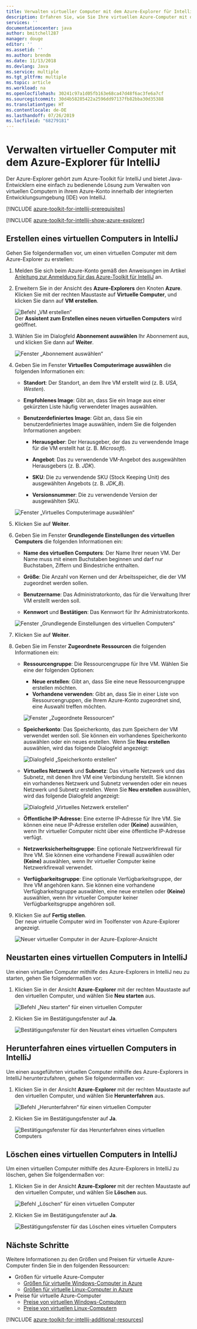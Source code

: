 ```yaml
---
title: Verwalten virtueller Computer mit dem Azure-Explorer für IntelliJ
description: Erfahren Sie, wie Sie Ihre virtuellen Azure-Computer mit dem Azure-Explorer für IntelliJ verwalten.
services: ''
documentationcenter: java
author: bmitchell287
manager: douge
editor: ''
ms.assetid: ''
ms.author: brendm
ms.date: 11/13/2018
ms.devlang: Java
ms.service: multiple
ms.tgt_pltfrm: multiple
ms.topic: article
ms.workload: na
ms.openlocfilehash: 30241c97a1d05fb163e68ca47d48f6ac3fe6a7cf
ms.sourcegitcommit: 30d4b58285422a2596dd97137fb82bba30d35388
ms.translationtype: HT
ms.contentlocale: de-DE
ms.lasthandoff: 07/26/2019
ms.locfileid: "68279181"
---
```

# <a name="manage-virtual-machines-by-using-the-azure-explorer-for-intellij"></a>Verwalten virtueller Computer mit dem Azure-Explorer für IntelliJ

Der Azure-Explorer gehört zum Azure-Toolkit für IntelliJ und bietet Java-Entwicklern eine einfach zu bedienende Lösung zum Verwalten von virtuellen Computern in ihrem Azure-Konto innerhalb der integrierten Entwicklungsumgebung (IDE) von IntelliJ.

[!INCLUDE [azure-toolkit-for-intellij-prerequisites](../includes/azure-toolkit-for-intellij-prerequisites.md)]

[!INCLUDE [azure-toolkit-for-intellij-show-azure-explorer](../includes/azure-toolkit-for-intellij-show-azure-explorer.md)]

## <a name="create-a-virtual-machine-in-intellij"></a>Erstellen eines virtuellen Computers in IntelliJ

Gehen Sie folgendermaßen vor, um einen virtuellen Computer mit dem Azure-Explorer zu erstellen: 

1. Melden Sie sich beim Azure-Konto gemäß den Anweisungen im Artikel [Anleitung zur Anmeldung für das Azure-Toolkit für IntelliJ] an.

2. Erweitern Sie in der Ansicht des **Azure-Explorers** den Knoten **Azure**. Klicken Sie mit der rechten Maustaste auf **Virtuelle Computer**, und klicken Sie dann auf **VM erstellen**. 

   ![Befehl „VM erstellen“][CR01]  
    Der **Assistent zum Erstellen eines neuen virtuellen Computers** wird geöffnet.

3. Wählen Sie im Dialogfeld **Abonnement auswählen** Ihr Abonnement aus, und klicken Sie dann auf **Weiter**. 

   ![Fenster „Abonnement auswählen“][CR02]

4. Geben Sie im Fenster **Virtuelles Computerimage auswählen** die folgenden Informationen ein:

   * **Standort**: Der Standort, an dem Ihre VM erstellt wird (z. B. *USA, Westen*). 

   * **Empfohlenes Image**: Gibt an, dass Sie ein Image aus einer gekürzten Liste häufig verwendeter Images auswählen.

   * **Benutzerdefiniertes Image**: Gibt an, dass Sie ein benutzerdefiniertes Image auswählen, indem Sie die folgenden Informationen angeben:

      * **Herausgeber**: Der Herausgeber, der das zu verwendende Image für die VM erstellt hat (z. B. *Microsoft*).

      * **Angebot**: Das zu verwendende VM-Angebot des ausgewählten Herausgebers (z. B. *JDK*).

      * **SKU**: Die zu verwendende SKU (Stock Keeping Unit) des ausgewählten Angebots (z. B. *JDK_8*).

      * **Versionsnummer**: Die zu verwendende Version der ausgewählten SKU.

   ![Fenster „Virtuelles Computerimage auswählen“][CR03]

5. Klicken Sie auf **Weiter**. 

6. Geben Sie im Fenster **Grundlegende Einstellungen des virtuellen Computers** die folgenden Informationen ein:

   * **Name des virtuellen Computers**: Der Name Ihrer neuen VM. Der Name muss mit einem Buchstaben beginnen und darf nur Buchstaben, Ziffern und Bindestriche enthalten.

   * **Größe**: Die Anzahl von Kernen und der Arbeitsspeicher, die der VM zugeordnet werden sollen.

   * **Benutzername**: Das Administratorkonto, das für die Verwaltung Ihrer VM erstellt werden soll.

   * **Kennwort** und **Bestätigen**: Das Kennwort für Ihr Administratorkonto.

   ![Fenster „Grundlegende Einstellungen des virtuellen Computers“][CR04]

7. Klicken Sie auf **Weiter**. 

8. Geben Sie im Fenster **Zugeordnete Ressourcen** die folgenden Informationen ein:

   * **Ressourcengruppe**: Die Ressourcengruppe für Ihre VM. Wählen Sie eine der folgenden Optionen:
      * **Neue erstellen**: Gibt an, dass Sie eine neue Ressourcengruppe erstellen möchten.
      * **Vorhandene verwenden**: Gibt an, dass Sie in einer Liste von Ressourcengruppen, die Ihrem Azure-Konto zugeordnet sind, eine Auswahl treffen möchten.

       ![Fenster „Zugeordnete Ressourcen“][CR07]

   * **Speicherkonto**: Das Speicherkonto, das zum Speichern der VM verwendet werden soll. Sie können ein vorhandenes Speicherkonto auswählen oder ein neues erstellen. Wenn Sie **Neu erstellen** auswählen, wird das folgende Dialogfeld angezeigt:

      ![Dialogfeld „Speicherkonto erstellen“][CR05]

   * **Virtuelles Netzwerk** und **Subnetz**: Das virtuelle Netzwerk und das Subnetz, mit denen Ihre VM eine Verbindung herstellt. Sie können ein vorhandenes Netzwerk und Subnetz verwenden oder ein neues Netzwerk und Subnetz erstellen. Wenn Sie **Neu erstellen** auswählen, wird das folgende Dialogfeld angezeigt:

      ![Dialogfeld „Virtuelles Netzwerk erstellen“][CR06]

   * **Öffentliche IP-Adresse:** Eine externe IP-Adresse für Ihre VM. Sie können eine neue IP-Adresse erstellen oder **(Keine)** auswählen, wenn Ihr virtueller Computer nicht über eine öffentliche IP-Adresse verfügt. 

   * **Netzwerksicherheitsgruppe**: Eine optionale Netzwerkfirewall für Ihre VM. Sie können eine vorhandene Firewall auswählen oder **(Keine)** auswählen, wenn Ihr virtueller Computer keine Netzwerkfirewall verwendet. 

   * **Verfügbarkeitsgruppe**: Eine optionale Verfügbarkeitsgruppe, der Ihre VM angehören kann. Sie können eine vorhandene Verfügbarkeitsgruppe auswählen, eine neue erstellen oder **(Keine)** auswählen, wenn Ihr virtueller Computer keiner Verfügbarkeitsgruppe angehören soll.

9. Klicken Sie auf **Fertig stellen**.  
    Der neue virtuelle Computer wird im Toolfenster von Azure-Explorer angezeigt. 

   ![Neuer virtueller Computer in der Azure-Explorer-Ansicht][CR08]

## <a name="restart-a-virtual-machine-in-intellij"></a>Neustarten eines virtuellen Computers in IntelliJ

Um einen virtuellen Computer mithilfe des Azure-Explorers in IntelliJ neu zu starten, gehen Sie folgendermaßen vor:

1. Klicken Sie in der Ansicht **Azure-Explorer** mit der rechten Maustaste auf den virtuellen Computer, und wählen Sie **Neu starten** aus.

   ![Befehl „Neu starten“ für einen virtuellen Computer][RE01]

2. Klicken Sie im Bestätigungsfenster auf **Ja**. 

   ![Bestätigungsfenster für den Neustart eines virtuellen Computers][RE02]

## <a name="shut-down-a-virtual-machine-in-intellij"></a>Herunterfahren eines virtuellen Computers in IntelliJ

Um einen ausgeführten virtuellen Computer mithilfe des Azure-Explorers in IntelliJ herunterzufahren, gehen Sie folgendermaßen vor:

1. Klicken Sie in der Ansicht **Azure-Explorer** mit der rechten Maustaste auf den virtuellen Computer, und wählen Sie **Herunterfahren** aus.

   ![Befehl „Herunterfahren“ für einen virtuellen Computer][SH01]

2. Klicken Sie im Bestätigungsfenster auf **Ja**. 

   ![Bestätigungsfenster für das Herunterfahren eines virtuellen Computers][SH02]

## <a name="delete-a-virtual-machine-in-intellij"></a>Löschen eines virtuellen Computers in IntelliJ

Um einen virtuellen Computer mithilfe des Azure-Explorers in IntelliJ zu löschen, gehen Sie folgendermaßen vor:

1. Klicken Sie in der Ansicht **Azure-Explorer** mit der rechten Maustaste auf den virtuellen Computer, und wählen Sie **Löschen** aus.

   ![Befehl „Löschen“ für einen virtuellen Computer][DE01]

2. Klicken Sie im Bestätigungsfenster auf **Ja**. 

   ![Bestätigungsfenster für das Löschen eines virtuellen Computers][DE02]

## <a name="next-steps"></a>Nächste Schritte

Weitere Informationen zu den Größen und Preisen für virtuelle Azure-Computer finden Sie in den folgenden Ressourcen:

* Größen für virtuelle Azure-Computer
  * [Größen für virtuelle Windows-Computer in Azure]
  * [Größen für virtuelle Linux-Computer in Azure]
* Preise für virtuelle Azure-Computer
  * [Preise von virtuellen Windows-Computern]
  * [Preise von virtuellen Linux-Computern]

[!INCLUDE [azure-toolkit-for-intellij-additional-resources](../includes/azure-toolkit-for-intellij-additional-resources.md)]

<!-- URL List -->

[Anleitung zur Anmeldung für das Azure-Toolkit für IntelliJ]: ./azure-toolkit-for-intellij-sign-in-instructions.md
[Größen für virtuelle Windows-Computer in Azure]: /azure/virtual-machines/virtual-machines-windows-sizes
[Größen für virtuelle Linux-Computer in Azure]: /azure/virtual-machines/virtual-machines-linux-sizes
[Preise von virtuellen Windows-Computern]: https://azure.microsoft.com/pricing/details/virtual-machines/windows/
[Preise von virtuellen Linux-Computern]: https://azure.microsoft.com/pricing/details/virtual-machines/linux/

<!-- IMG List -->

[RE01]: media/azure-toolkit-for-intellij-managing-virtual-machines-using-azure-explorer/RE01.png
[RE02]: media/azure-toolkit-for-intellij-managing-virtual-machines-using-azure-explorer/RE02.png

[SH01]: media/azure-toolkit-for-intellij-managing-virtual-machines-using-azure-explorer/SH01.png
[SH02]: media/azure-toolkit-for-intellij-managing-virtual-machines-using-azure-explorer/SH02.png

[DE01]: media/azure-toolkit-for-intellij-managing-virtual-machines-using-azure-explorer/DE01.png
[DE02]: media/azure-toolkit-for-intellij-managing-virtual-machines-using-azure-explorer/DE02.png

[CR01]: media/azure-toolkit-for-intellij-managing-virtual-machines-using-azure-explorer/CR01.png
[CR02]: media/azure-toolkit-for-intellij-managing-virtual-machines-using-azure-explorer/CR02.png
[CR03]: media/azure-toolkit-for-intellij-managing-virtual-machines-using-azure-explorer/CR03.png
[CR04]: media/azure-toolkit-for-intellij-managing-virtual-machines-using-azure-explorer/CR04.png
[CR05]: media/azure-toolkit-for-intellij-managing-virtual-machines-using-azure-explorer/CR05.png
[CR06]: media/azure-toolkit-for-intellij-managing-virtual-machines-using-azure-explorer/CR06.png
[CR07]: media/azure-toolkit-for-intellij-managing-virtual-machines-using-azure-explorer/CR07.png
[CR08]: media/azure-toolkit-for-intellij-managing-virtual-machines-using-azure-explorer/CR08.png
